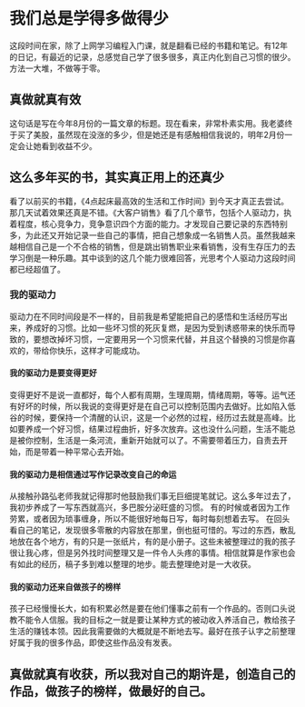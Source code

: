 # 我们总是学得多做得少

这段时间在家，除了上网学习编程入门课，就是翻看已经的书籍和笔记。有12年的日记，有最近的记录，总感觉自己学了很多很多，真正内化到自己习惯的很少。方法一大堆，不做等于零。

## 真做就真有效

这句话是写在今年8月份的一篇文章的标题。现在看来，非常朴素实用。我老婆终于买了美股，虽然现在没涨的多少，但是她还是有感触相信我说的，明年2月份一定会让她看到收益不少。

## 这么多年买的书，其实真正用上的还真少

看了以前买的书籍，《4点起床最高效的生活和工作时间》到今天才真正去尝试。那几天试着效果还真是不错。《大客户销售》看了几个章节，包括个人驱动力，执着程度，核心竞争力，竞争意识四个方面的能力。才发现自己要记录的东西特别多，为此还又开始记录一些自己的事情，把自己想象成一名销售人员。虽然我越来越相信自己是一个不合格的销售，但是跳出销售职业来看销售，没有生存压力的去学习倒是一种乐趣。其中谈到的这几个能力很难回答，光思考个人驱动力这段时间都已经超值了。

### 我的驱动力

驱动力在不同时间段是不一样的，目前我是希望能把自己的感悟和生活经历写出来，养成好的习惯。比如一些坏习惯的死灰复燃，是因为受到诱惑带来的快乐而导致的，要想改掉坏习惯，一定要用另一个习惯来代替，并且这个替换的习惯是你喜欢的，带给你快乐，这样才可能成功。

#### 我的驱动力是要变得更好

变得更好不是说一直都好，每个人都有周期，生理周期，情绪周期，等等。运气还有好坏的时候，所以我说的变得更好是在自己可以控制范围内去做好。比如陷入低谷的时候，要保持一个清醒的认识，这是一个必然的过程，经历过去就是高峰。比如要养成一个好习惯，结果过程曲折，好多次放弃。这也没什么问题，生活不能总是被你控制，生活是一条河流，重新开始就可以了。不需要带着压力，自责去开始，而是带着一种平常心去开始。

#### 我的驱动力是相信通过写作记录改变自己的命运

从接触孙路弘老师我就记得那时他鼓励我们事无巨细提笔就记。这么多年过去了，我初步养成了一写东西就高兴，多巴胺分泌旺盛的习惯。
有的时候或者因为工作劳累，或者因为琐事缠身，所以不能很好地每日写，每时每刻想着去写。
在回头看自己的笔记，发现很多零散的内容放在那里，倒也挺可惜的。写过的东西，散乱地放在各个地方，有的只是一张纸片，有的是小册子。这些未被整理过的我的孩子很让我心疼，但是另外找时间整理又是一件令人头疼的事情。相信就算是作家也会有如此的经历，稿子多到难以整理的地步。能去整理绝对是一大收获。

#### 我的驱动力还来自做孩子的榜样

孩子已经慢慢长大，如有积累必然是要在他们懂事之前有一个作品的。否则口头说教不能令人信服。我的目标之一就是要让某种方式的被动收入养活自己，教给孩子生活的赚钱本领。因此我需要做的大概就是不断地去写。最好在孩子认字之前整理好属于我的很多作品，即使这些作品没有发表。

## 真做就真有收获，所以我对自己的期许是，创造自己的作品，做孩子的榜样，做最好的自己。

